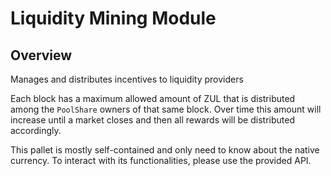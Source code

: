 # Liquidity Mining Module

## Overview

Manages and distributes incentives to liquidity providers

Each block has a maximum allowed amount of ZUL that is distributed among the
`PoolShare` owners of that same block. Over time this amount will increase until
a market closes and then all rewards will be distributed accordingly.

This pallet is mostly self-contained and only need to know about the native
currency. To interact with its functionalities, please use the provided API.
